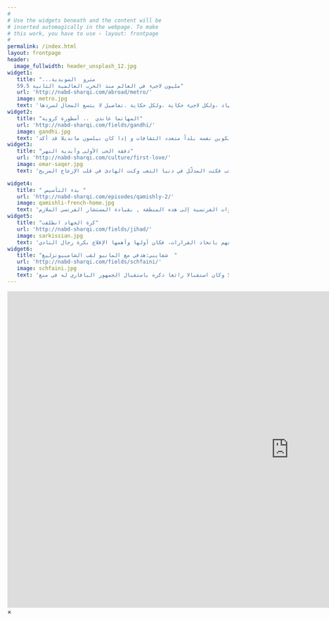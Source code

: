 ```yaml
---
#
# Use the widgets beneath and the content will be
# inserted automagically in the webpage. To make
# this work, you have to use › layout: frontpage
#
permalink: /index.html
layout: frontpage
header:
  image_fullwidth: header_unsplash_12.jpg
widget1:
   title: "...مترو  السويدية
   59.5 مليون لاجىء في العالم منذ الحرب العالمية الثانية"
   url: 'http://nabd-sharqi.com/abroad/metro/'
   image: metro.jpg
   text: 'مايقارب الـــ 60 مليون شخص خرجوا من ديارهم بحثاً عن ملاذٍ آمن يقيهم ويلات الحرب والعنف والاضطهاد ،ولكل لاجىء حكاية ،ولكل حكاية .تفاصيل لا يتسع المجال لسردها'
widget2:
   title: "المهاتما غاندي  .. أسطورة كروية"
   url: 'http://nabd-sharqi.com/fields/gandhi/'
   image: gandhi.jpg
   text: 'عندما نظمت جنوب افريقيا كأس العالم 2010 كان هذا الحدث الرياضي الكبير مناسبة رائعة لتذكير العالم الذي كان يتابع البطولة بشغف إلى أي مدى وصل هذا البلد من التقدم بعد ما تخلص من أغلال العنصرية فأعاد تكوين نفسه بلداً متعدد الثقافات و إذا كان نيلسون مانديلا قد أكد'
widget3:
   title: "دفقة الحب الأولى وأبدية النهر"
   url: 'http://nabd-sharqi.com/culture/first-love/'
   image: omar-saqer.jpg
   text: 'للدفقة الأولى أزلية غريبة تستمر بتدفق لا نهائي ديمومي غريب ودائم معا كحبات النهر أو كشقشقة العصافير في صباح عربي كسير مهزوم يحمل هموم الخبز، لم أكن أعلم أنني أمسك الجمر بيدي الصغيرتين اللتين لم يتشققا من وعثاء الطريق الطويل والضرب في الأرض الخصبة وأنا أحب فكنت المدلّل في دنيا التعب وكنت الهادئ في قلب الإزعاج المريح'

widget4:
   title: " بدء التأسيس "
   url: 'http://nabd-sharqi.com/episodes/qamishly-2/'
   image: qamishli-french-home.jpg
   text: 'تأسست مدينة القامشلي في عام 1925 -1926 على أثر (كما ذكرنا سابقاً ) دخول القوات الفرنسية إلى هذه المنطقة , بقيادة المستشار الفرنسي الملازم TERIEH و سميت باسم (القامشلي) و تعني القصب باللغة التركية , و قد كان القصب يكسو بكثافة ضفتي نهر جغجغ '
widget5:
   title: "كرة الجهاد انطلقت"
   url: 'http://nabd-sharqi.com/fields/jihad/'
   image: sarkissian.jpg
   text: 'أخيراً تصدّى القلّة القليلة من أعضاء مجلس إدارة نادي الجهاد ممن حمّلوا أنفسهم مسؤولية الأمانة الملقاة على عاتقهم باتخاذ القرارات، فكان أولها وأهمها الإقلاع بكرة رجال النادي'
widget6:
   title: "شفايني:هدفي مع المانيو لقب الشامبيونزليغ  "
   url: 'http://nabd-sharqi.com/fields/schfaini/'
   image: schfaini.jpg
   text: 'أكد قائد المنتخب الالماني ولاعب البايرن السابق باستيان شفاينشتايغر على ان النادي البافاري مازال يحتل جزءا كبيرا من قلبه,بالرغم من انتقاله الى نادي مانشستر يونايتد,الذي يعتبر احد افضل الاندية الانكليزية والاوربية..وأشار في حواره مع صحيفة"بيلد" قد نجح في توثيق علاقته مع جمهور المان يونايتد في فترة قصيرة جدا,واضاف ان هذه العلاقات القوية,التي عكسها استقبال الجمهور له في اول مباراة رسمية له مع مانشستر يونايتد وكانت امام أستون فيلا وكان استقبالا رائعا ذكره باستقبال الجمهور البافاري له في منغ '  
---
```


<div id="videoModal" class="reveal-modal large" data-reveal="">
  <div class="flex-video widescreen vimeo" style="display: block;">
    <iframe width="1280" height="720" src="https://www.youtube.com/embed/3b5zCFSmVvU" frameborder="0" allowfullscreen></iframe>
  </div>
  <a class="close-reveal-modal">&#215;</a>
</div>
